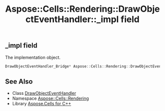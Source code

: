 ﻿---
title: Aspose::Cells::Rendering::DrawObjectEventHandler::_impl field
linktitle: _impl
second_title: Aspose.Cells for C++ API Reference
description: 'Aspose::Cells::Rendering::DrawObjectEventHandler::_impl field. The implementation object in C++.'
type: docs
weight: 200
url: /cpp/aspose.cells.rendering/drawobjecteventhandler/_impl/
---
## _impl field


The implementation object.

```cpp
DrawObjectEventHandler_Bridge* Aspose::Cells::Rendering::DrawObjectEventHandler::_impl
```

## See Also

* Class [DrawObjectEventHandler](../)
* Namespace [Aspose::Cells::Rendering](../../)
* Library [Aspose.Cells for C++](../../../)
